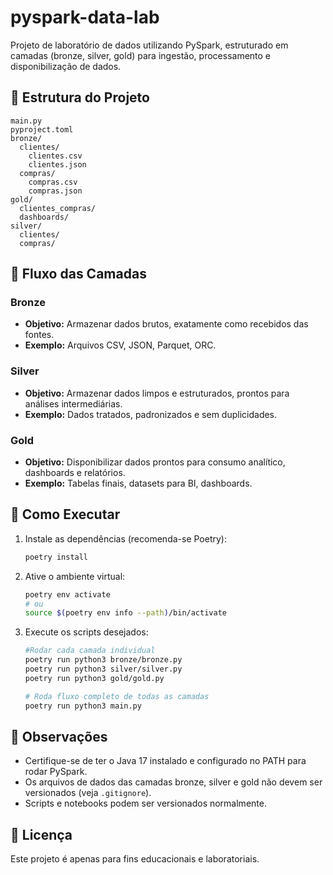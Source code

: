 # pyspark-data-lab

Projeto de laboratório de dados utilizando PySpark, estruturado em camadas (bronze, silver, gold) para ingestão, processamento e disponibilização de dados.

## 📂 Estrutura do Projeto

```
main.py
pyproject.toml
bronze/
  clientes/
    clientes.csv
    clientes.json
  compras/
    compras.csv
    compras.json
gold/
  clientes_compras/
  dashboards/
silver/
  clientes/
  compras/
```

## 🔄 Fluxo das Camadas

### Bronze
- **Objetivo:** Armazenar dados brutos, exatamente como recebidos das fontes.
- **Exemplo:** Arquivos CSV, JSON, Parquet, ORC.

### Silver
- **Objetivo:** Armazenar dados limpos e estruturados, prontos para análises intermediárias.
- **Exemplo:** Dados tratados, padronizados e sem duplicidades.

### Gold
- **Objetivo:** Disponibilizar dados prontos para consumo analítico, dashboards e relatórios.
- **Exemplo:** Tabelas finais, datasets para BI, dashboards.

## 🚀 Como Executar

1. Instale as dependências (recomenda-se Poetry):
   ```sh
   poetry install
   ```
2. Ative o ambiente virtual:
   ```sh
   poetry env activate
   # ou
   source $(poetry env info --path)/bin/activate
   ```
3. Execute os scripts desejados:
   ```sh
   #Rodar cada camada individual
   poetry run python3 bronze/bronze.py
   poetry run python3 silver/silver.py
   poetry run python3 gold/gold.py

   # Roda fluxo completo de todas as camadas
   poetry run python3 main.py
   ```

## 📝 Observações
- Certifique-se de ter o Java 17 instalado e configurado no PATH para rodar PySpark.
- Os arquivos de dados das camadas bronze, silver e gold não devem ser versionados (veja `.gitignore`).
- Scripts e notebooks podem ser versionados normalmente.

## 📄 Licença
Este projeto é apenas para fins educacionais e laboratoriais.
